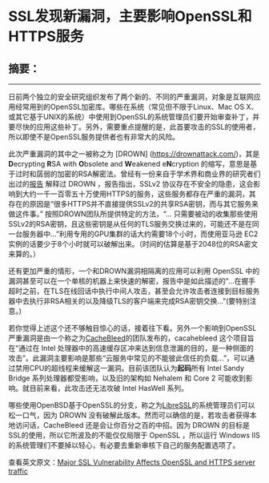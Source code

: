 # SSL发现新漏洞，主要影响OpenSSL和HTTPS服务

## 摘要：


--------------------------------------------------

日前两个独立的安全研究组织发布了两个新的、不同的严重漏洞，对象是互联网应用经常用到的OpenSSL加密库。哪些在系统（常见但不限于Linux、Mac OS X、或其它基于UNIX的系统）中使用到OpenSSL的系统管理员们要开始审查补丁，并要尽快的应用这些补丁。另外，需要重点提醒的是，此首要攻击的SSL的使用者，所以即使不是OpenSSL服务提供者也有非常大的风险。

此次严重漏洞的其中之一被称之为 [DROWN] (https://drownattack.com/)，其是 **D**ecrypting **R**SA with **O**bsolete and **W**eakened e**N**cryption 的缩写，意思是基于过时和孱弱的加密的RSA解密法。曾经有一份来自于学术界和商业界的研究者们出过的[报告](https://drownattack.com/drown-attack-paper.pdf) 解释过 DROWN ，报告指出，SSLv2 协议存在不安全的隐患，这会影响到大约一千一百零五十万使用HTTPS的服务，这些服务都存在严重的漏洞，其存在的原因是“很多HTTPS并不直接提供SSLv2的共享RSA密钥，而与其它服务来做这件事。” 按照DROWN团队所提供特定的方法，“... 只需要被动的收集那些使用SSLv2的RSA密钥，且这些密钥是从任何的TLS服务交换过来的，可能还不是在同一台服务器中...”利用专用的GPU集群的话大约需要18个小时，而使用亚马逊 EC2 实例的话要少于8个小时就可以破解出来。（时间的估算是基于2048位的RSA密文来算的。） 

还有更加严重的情形，一个和DROWN漏洞相隔离的应用可以利用 OpenSSL 中的漏洞甚至可以在一个单核的机器上来快速的解密，报告中是如此描述的"...在握手超时之前，在TLS在线回话中执行中间人攻击，甚至会允许攻击者连接到目标服务器中去执行非RSA相关的以及降级TLS的客户端来完成RSA密钥交换..."(要特别注意。)

若你觉得上述这个还不够触目惊心的话，接着往下看。另外一个影响到OpenSSL严重漏洞是由一个称之为[CacheBleed](http://ssrg.nicta.com.au/projects/TS/cachebleed/)的团队发布的，cacahebleed 这个项目旨在“通过在 Intel 处理器中的高速缓存区冲来达到信息泄漏的目的，是一种侧面的攻击”。此漏洞主要影响是那些“云服务中常见的不能彼此信任的负载...”，可以通过禁用CPU的超线程来缓解这一漏洞。目前该团队认为**起码**所有 Intel Sandy Bridge 系列处理器都受影响，以及旧的架构如 Nehalem 和 Core 2 可能收到影响。就目前来看，此攻击还无法攻破 Intel HasWell 系列。

哪些使用OpenBSD基于OpenSSL的分支，称之为[LibreSSL](http://www.infoq.com/news/2014/05/libre-ssl-first-30-days)的系统管理员们可以松一口气，因为 DROWN 没有破解此版本。然而可以确信的是，若攻击者获得本地访问话，CacheBleed 还是会让你百分之百的中招。因为 DROWN 的目标是 SSL的使用，所以它所波及的不能仅仅局限于 OpenSSL ，所以运行 Windows IIS 的系统管理们不要掉以轻心，有必要去重新审核下自己的服务配置选项了。


查看英文原文：[Major SSL Vulnerability Affects OpenSSL and HTTPS server traffic](http://www.infoq.com/news/2016/03/two-new-openssl-flaws)
